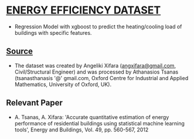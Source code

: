 # [ENERGY EFFICIENCY DATASET](https://www.kaggle.com/elikplim/eergy-efficiency-dataset)
* Regression Model with xgboost to predict the heating/cooling load of buildings with specific features.

## [Source](http://www.maths.ox.ac.uk/groups/ociam)

* The dataset was created by Angeliki Xifara (angxifara@gmail.com, Civil/Structural Engineer) and was processed by Athanasios Tsanas (tsanasthanasis '@' gmail.com, Oxford Centre for Industrial and Applied Mathematics, University of Oxford, UK).

## Relevant Paper

* A. Tsanas, A. Xifara: 'Accurate quantitative estimation of energy performance of residential buildings using statistical machine learning tools', Energy and Buildings, Vol. 49, pp. 560-567, 2012
